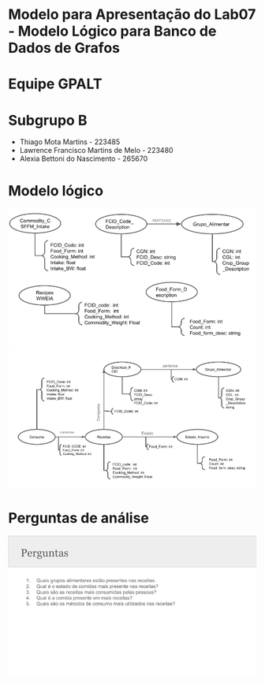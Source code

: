 # Modelo para Apresentação do Lab07 - Modelo Lógico para Banco de Dados de Grafos

# Equipe GPALT

# Subgrupo B
* Thiago Mota Martins - 223485
* Lawrence Francisco Martins de Melo - 223480
* Alexia Bettoni do Nascimento - 265670

# Modelo lógico
![](1.png)
![](2.png)

# Perguntas de análise

![](3.png)


